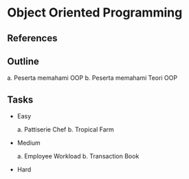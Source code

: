 # Object Oriented Programming

## References

## Outline

a. Peserta memahami OOP
b. Peserta memahami Teori OOP

## Tasks

- Easy

    a. Pattiserie Chef
    b. Tropical Farm

- Medium

    a. Employee Workload
    b. Transaction Book 

- Hard